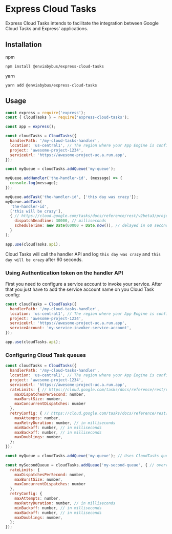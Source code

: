 # Express Cloud Tasks

Express Cloud Tasks intends to facilitate the integration between Google Cloud Tasks
and Express' applications.

## Installation

npm
```
npm install @enviabybus/express-cloud-tasks
```

yarn
```
yarn add @enviabybus/express-cloud-tasks
```

## Usage

```js
const express = require('express');
const { CloudTasks } = require('express-cloud-tasks');

const app = express();

const cloudTasks = CloudTasks({
  handlerPath: '/my-cloud-tasks-handler',
  location: 'us-central1', // The region where your App Engine is configured
  project: 'awesome-project-1234',
  serviceUrl: 'https://awesome-project-uc.a.run.app',
});

const myQueue = cloudTasks.addQueue('my-queue');

myQueue.addHandler('the-handler-id', (message) => {
  console.log(message);
});

myQueue.addTask('the-handler-id', ['this day was crazy']);
myQueue.addTask(
  'the-handler-id',
  ['this will be crazy'],
  { // https://cloud.google.com/tasks/docs/reference/rest/v2beta3/projects.locations.queues.tasks#Task.FIELDS
    dispatchDeadline: 30000, // milliseconds
    scheduleTime: new Date(60000 + Date.now()), // delayed in 60 seconds
  }
);

app.use(cloudTasks.api);
```

Cloud Tasks will call the handler API and log `this day was crazy` and `this day will be crazy`
after 60 seconds.

### Using Authentication token on the handler API

First you need to configure a service account to invoke your service. After that you just
have to add the service account name on you Cloud Task config:

```js
const cloudTasks = CloudTasks({
  handlerPath: '/my-cloud-tasks-handler',
  location: 'us-central1', // The region where your App Engine is configured
  project: 'awesome-project-1234',
  serviceUrl: 'https://awesome-project-uc.a.run.app',
  serviceAccount: 'my-service-invoker-service-account',
});

app.use(cloudTasks.api);
```

### Configuring Cloud Task queues

```js
const cloudTasks = CloudTasks({
  handlerPath: '/my-cloud-tasks-handler',
  location: 'us-central1', // The region where your App Engine is configured
  project: 'awesome-project-1234',
  serviceUrl: 'https://awesome-project-uc.a.run.app',
  rateLimits: { // https://cloud.google.com/tasks/docs/reference/rest/v2beta3/projects.locations.queues#RateLimits
    maxDispatchesPerSecond: number,
    maxBurstSize: number,
    maxConcurrentDispatches: number
  },
  retryConfig: { // https://cloud.google.com/tasks/docs/reference/rest/v2beta3/projects.locations.queues#retryconfig
    maxAttempts: number,
    maxRetryDuration: number, // in milliseconds
    minBackoff: number, // in milliseconds
    maxBackoff: number, // in milliseconds
    maxDoublings: number,
  };
});

const myQueue = cloudTasks.addQueue('my-queue'); // Uses CloudTasks queue configuration

const mySecondQueue = cloudTasks.addQueue('my-second-queue', { // overrides CloudTasks queue configuration
  rateLimits: {
    maxDispatchesPerSecond: number,
    maxBurstSize: number,
    maxConcurrentDispatches: number
  },
  retryConfig: {
    maxAttempts: number,
    maxRetryDuration: number, // in milliseconds
    minBackoff: number, // in milliseconds
    maxBackoff: number, // in milliseconds
    maxDoublings: number,
  };
});
```
